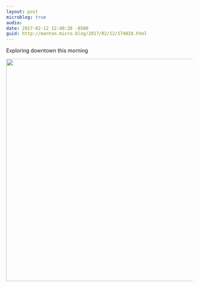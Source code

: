 ```yaml
---
layout: post
microblog: true
audio: 
date: 2017-02-12 12:40:28 -0500
guid: http://manton.micro.blog/2017/02/12/174028.html
---
```

Exploring downtown this morning

<img src="http://manton.micro.blog/uploads/2018/6b7f213d99.jpg" width="600" height="600" />
